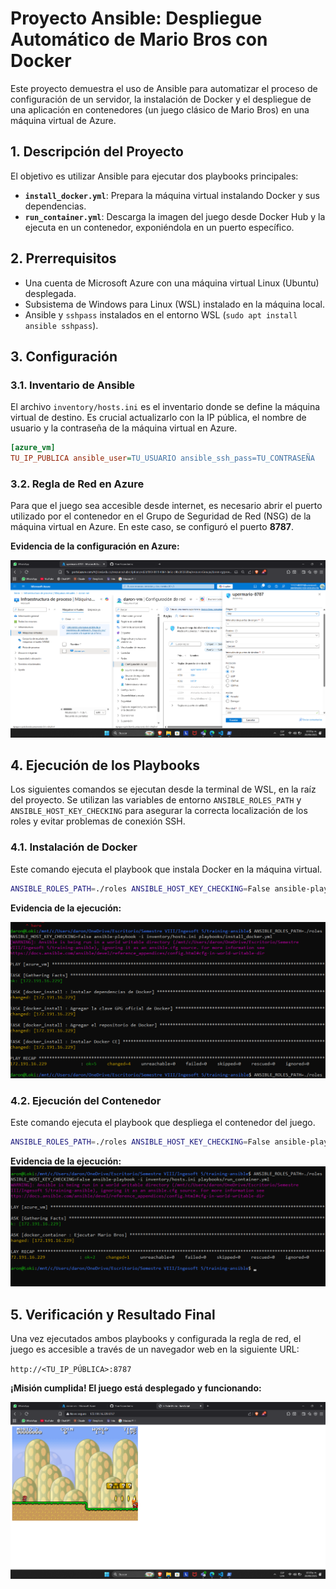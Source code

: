 # Proyecto Ansible: Despliegue Automático de Mario Bros con Docker

Este proyecto demuestra el uso de Ansible para automatizar el proceso de configuración de un servidor, la instalación de Docker y el despliegue de una aplicación en contenedores (un juego clásico de Mario Bros) en una máquina virtual de Azure.

## 1. Descripción del Proyecto

El objetivo es utilizar Ansible para ejecutar dos playbooks principales:
- **`install_docker.yml`**: Prepara la máquina virtual instalando Docker y sus dependencias.
- **`run_container.yml`**: Descarga la imagen del juego desde Docker Hub y la ejecuta en un contenedor, exponiéndola en un puerto específico.

## 2. Prerrequisitos

- Una cuenta de Microsoft Azure con una máquina virtual Linux (Ubuntu) desplegada.
- Subsistema de Windows para Linux (WSL) instalado en la máquina local.
- Ansible y `sshpass` instalados en el entorno WSL (`sudo apt install ansible sshpass`).

## 3. Configuración

### 3.1. Inventario de Ansible

El archivo `inventory/hosts.ini` es el inventario donde se define la máquina virtual de destino. Es crucial actualizarlo con la IP pública, el nombre de usuario y la contraseña de la máquina virtual en Azure.

```ini
[azure_vm]
TU_IP_PUBLICA ansible_user=TU_USUARIO ansible_ssh_pass=TU_CONTRASEÑA
```

### 3.2. Regla de Red en Azure

Para que el juego sea accesible desde internet, es necesario abrir el puerto utilizado por el contenedor en el Grupo de Seguridad de Red (NSG) de la máquina virtual en Azure. En este caso, se configuró el puerto **8787**.

**Evidencia de la configuración en Azure:**

![Regla de Red en Azure](image-2.png)


## 4. Ejecución de los Playbooks

Los siguientes comandos se ejecutan desde la terminal de WSL, en la raíz del proyecto. Se utilizan las variables de entorno `ANSIBLE_ROLES_PATH` y `ANSIBLE_HOST_KEY_CHECKING` para asegurar la correcta localización de los roles y evitar problemas de conexión SSH.

### 4.1. Instalación de Docker

Este comando ejecuta el playbook que instala Docker en la máquina virtual.

```bash
ANSIBLE_ROLES_PATH=./roles ANSIBLE_HOST_KEY_CHECKING=False ansible-playbook -i inventory/hosts.ini playbooks/install_docker.yml
```

**Evidencia de la ejecución:**

![Resultado de install_docker.yml](image.png)

### 4.2. Ejecución del Contenedor

Este comando ejecuta el playbook que despliega el contenedor del juego.

```bash
ANSIBLE_ROLES_PATH=./roles ANSIBLE_HOST_KEY_CHECKING=False ansible-playbook -i inventory/hosts.ini playbooks/run_container.yml
```

**Evidencia de la ejecución:**
![Resultado de run_container.yml](image-1.png)

## 5. Verificación y Resultado Final

Una vez ejecutados ambos playbooks y configurada la regla de red, el juego es accesible a través de un navegador web en la siguiente URL:

`http://<TU_IP_PÚBLICA>:8787`

**¡Misión cumplida! El juego está desplegado y funcionando:**

![juego de Mario Bros corriendo](image-3.png)